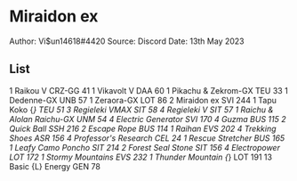 # Miraidon ex

Author: Vi$un14618#4420
Source: Discord
Date: 13th May 2023

## List

1 Raikou V CRZ-GG 41
1 Vikavolt V DAA 60
1 Pikachu & Zekrom-GX TEU 33
1 Dedenne-GX UNB 57
1 Zeraora-GX LOT 86
2 Miraidon ex SVI 244
1 Tapu Koko {*} TEU 51
3 Regieleki VMAX SIT 58
4 Regieleki V SIT 57
1 Raichu & Alolan Raichu-GX UNM 54
4 Electric Generator SVI 170
4 Guzma BUS 115
2 Quick Ball SSH 216
2 Escape Rope BUS 114
1 Raihan EVS 202
4 Trekking Shoes ASR 156
4 Professor's Research CEL 24
1 Rescue Stretcher BUS 165
1 Leafy Camo Poncho SIT 214
2 Forest Seal Stone SIT 156
4 Electropower LOT 172
1 Stormy Mountains EVS 232
1 Thunder Mountain {*} LOT 191
13 Basic {L} Energy GEN 78
